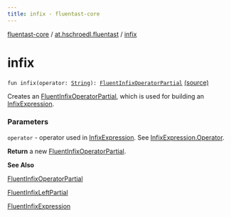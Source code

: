 ```yaml
---
title: infix - fluentast-core
---
```


[fluentast-core](../index.html) / [at.hschroedl.fluentast](index.html) / [infix](.)

# infix

`fun infix(operator: `[`String`](https://kotlinlang.org/api/latest/jvm/stdlib/kotlin/-string/index.html)`): `[`FluentInfixOperatorPartial`](../at.hschroedl.fluentast.ast.expression/-fluent-infix-operator-partial/index.html) [(source)](http://github.com/hschroedl/fluentast/tree/master/core/at.hschroedl.fluentast/Fluentast.kt#L211)

Creates an [FluentInfixOperatorPartial](../at.hschroedl.fluentast.ast.expression/-fluent-infix-operator-partial/index.html), which is used for building an [InfixExpression](https://help.eclipse.org/neon/topic/org.eclipse.jdt.doc.isv/reference/api/org/eclipse/jdt/core/dom/InfixExpression.html).

### Parameters

`operator` - operator used in [InfixExpression](https://help.eclipse.org/neon/topic/org.eclipse.jdt.doc.isv/reference/api/org/eclipse/jdt/core/dom/InfixExpression.html). See [InfixExpression.Operator](https://help.eclipse.org/neon/topic/org.eclipse.jdt.doc.isv/reference/api/org/eclipse/jdt/core/dom/InfixExpression/Operator.html).

**Return**
a new [FluentInfixOperatorPartial](../at.hschroedl.fluentast.ast.expression/-fluent-infix-operator-partial/index.html).

**See Also**

[FluentInfixOperatorPartial](../at.hschroedl.fluentast.ast.expression/-fluent-infix-operator-partial/index.html)

[FluentInfixLeftPartial](../at.hschroedl.fluentast.ast.expression/-fluent-infix-left-partial/index.html)

[FluentInfixExpression](../at.hschroedl.fluentast.ast.expression/-fluent-infix-expression/index.html)

